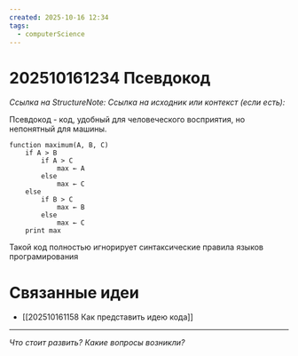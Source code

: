 ```yaml
---
created: 2025-10-16 12:34
tags:
  - computerScience
---
```

# 202510161234 Псевдокод

*Ссылка на StructureNote:* 
*Ссылка на исходник или контекст (если есть):* 

Псевдокод - код, удобный для человеческого восприятия, но непонятный для машины.

```
function maximum(A, B, C)
    if A > B
        if A > C
            max ← A
        else
            max ← C
    else
        if B > C
            max ← B
        else
            max ← C
    print max
```
Такой код полностью игнорирует синтаксические правила языков програмирования
# Связанные идеи

- [[202510161158 Как представить идею кода]]
---

*Что стоит развить? Какие вопросы возникли?*
